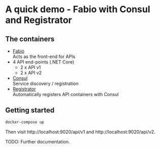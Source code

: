 # A quick demo - Fabio with Consul and Registrator

## The containers

* [Fabio](https://github.com/eBay/fabio)  
  Acts as the front-end for APIs
* 4 API end-points (.NET Core)
  * 2 x API v1
  * 2 x API v2
* [Consul](https://consul.io)  
  Service discovery / registration
* [Registrator](https://gliderlabs.com/registrator/latest/)  
  Automatically registers API containers with Consul

## Getting started

```bash
docker-compose up
```

Then visit http://localhost:9020/api/v1 and http://localhost:9020/api/v2.

TODO: Further documentation.
